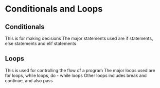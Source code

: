 # Conditionals and Loops

## Conditionals
This is for making decisions
The major statements used are if statements, else statements and elif statements

## Loops
This is used for controlling the flow of a program
The major loops used are for loops, while loops, do - while loops
Other loops includes break and continue, and also pass